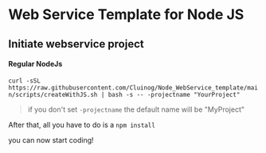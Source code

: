 # Web Service Template for Node JS

## Initiate webservice project

#### Regular NodeJs 
`` curl -sSL https://raw.githubusercontent.com/Cluinog/Node_WebService_template/main/scripts/createWithJS.sh | bash -s -- -projectname "YourProject" ``

> if you don't set `-projectname` the default name will be "MyProject"

After that, all you have to do is a 
`` npm install ``

you can now start coding!